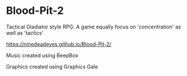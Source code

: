 # Blood-Pit-2
Tactical Gladiator style RPG. A game equally focus on 'concentration' as well as 'tactics'


https://ninedeadeyes.github.io/Blood-Pit-2/ 



Music created using BeepBox

Graphics created using Graphics Gale
